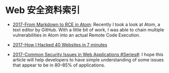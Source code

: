 # Web 安全资料索引

- [2017-From Markdown to RCE in Atom](https://statuscode.ch/2017/11/from-markdown-to-rce-in-atom/): 
Recently I took a look at Atom, a text editor by GitHub. With a little bit of work, I was able to chain multiple vulnerabilities in Atom into an actual Remote Code Execution.

- [2017-How I Hacked 40 Websites in 7 minutes](https://parg.co/U5b)

- [2017-Common Security Issues in Web Applications #Series#](https://parg.co/Uu9):  I hope this article will help developers to have simple understanding of some issues that appear to be in 80–85% of applications.
